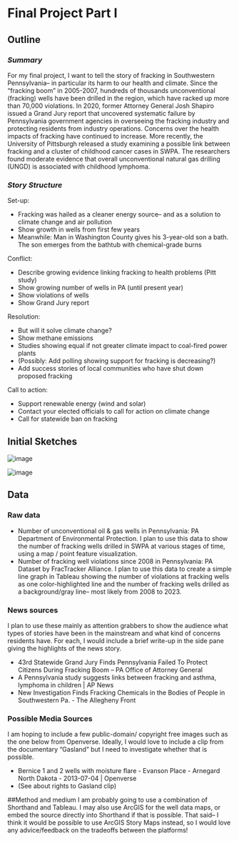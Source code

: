 
# Final Project Part I

## Outline

### _Summary_
For my final project, I want to tell the story of fracking in Southwestern Pennsylvania– in particular its harm to our health and climate. Since the “fracking boom” in 2005-2007, hundreds of thousands unconventional (fracking) wells have been drilled in the region, which have racked up more than 70,000 violations.  In 2020, former Attorney General Josh Shapiro issued a Grand Jury report that uncovered systematic failure by Pennsylvania government agencies in overseeing the fracking industry and protecting residents from industry operations. Concerns over the health impacts of fracking have continued to increase. More recently, the University of Pittsburgh released a study examining a possible link between fracking and a cluster of childhood cancer cases in SWPA. The researchers found moderate evidence that overall unconventional natural gas drilling (UNGD) is associated with childhood lymphoma.

### _Story Structure_

Set-up: 
- Fracking was hailed as a cleaner energy source– and as a solution to climate change and air pollution
- Show growth in wells from first few years
- Meanwhile: Man in Washington County gives his 3-year-old son a bath. The son emerges from the bathtub with chemical-grade burns

Conflict:
- Describe growing evidence linking fracking to health problems (Pitt study)
- Show growing number of wells in PA (until present year)
- Show violations of wells
- Show Grand Jury report

Resolution:
- But will it solve climate change?
- Show methane emissions
- Studies showing equal if not greater climate impact to coal-fired power plants
- (Possibly: Add polling showing support for fracking is decreasing?)
- Add success stories of local communities who have shut down proposed fracking

Call to action:
- Support renewable energy (wind and solar)
- Contact your elected officials to call for action on climate change
- Call for statewide ban on fracking

## Initial Sketches

![image](https://github.com/operfetti/oliviaperfetti-repository/assets/157427926/c6fdf850-a5e0-4236-9fb2-d24215efe319)

![image](https://github.com/operfetti/oliviaperfetti-repository/assets/157427926/d2984641-983d-4c8b-8de2-ed0e291a9f43)

## Data

### Raw data
- Number of unconventional oil & gas wells in Pennsylvania: PA Department of Environmental Protection. I plan to use this data to show the number of fracking wells drilled in SWPA at various stages of time, using a map / point feature visualization.
- Number of fracking well violations since 2008 in Pennsylvania: PA Dataset by FracTracker Alliance. I plan to use this data to create a simple line graph in Tableau showing the number of violations at fracking wells as one color-highlighted line and the number of fracking wells drilled as a background/gray line– most likely from 2008 to 2023.

### News sources

I plan to use these mainly as attention grabbers to show the audience what types of stories have been in the mainstream and what kind of concerns residents have. For each, I would include a brief write-up in the side pane giving the highlights of the news story.
- 43rd Statewide Grand Jury Finds Pennsylvania Failed To Protect Citizens During Fracking Boom – PA Office of Attorney General
- A Pennsylvania study suggests links between fracking and asthma, lymphoma in children | AP News
- New Investigation Finds Fracking Chemicals in the Bodies of People in Southwestern Pa. - The Allegheny Front

### Possible Media Sources
I am hoping to include a few public-domain/ copyright free images such as the one below from Openverse. Ideally, I would love to include a clip from the documentary “Gasland” but I need to investigate whether that is possible.
- Bernice 1 and 2 wells with moisture flare - Evanson Place - Arnegard North Dakota - 2013-07-04 | Openverse
- (See about rights to Gasland clip)

##Method and medium
I am probably going to use a combination of Shorthand and Tableau. I may also use ArcGIS for the well data maps, or embed the source directly into Shorthand if that is possible.
That said– I think it would be possible to use ArcGIS Story Maps instead, so I would love any advice/feedback on the tradeoffs between the platforms!
